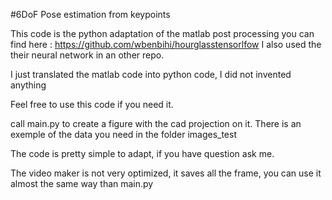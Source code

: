 #6DoF Pose estimation from keypoints

This code is the python adaptation of the matlab post processing you can find here : https://github.com/wbenbihi/hourglasstensorlfow
I also used the their neural network in an other repo.

I just translated the matlab code into python code, I did not invented anything
 
Feel free to use this code if you need it.

call main.py to create a figure with the cad projection on it. There is an exemple of the data you need in the folder images_test

The code is pretty simple to adapt, if you have question ask me.

The video maker is not very optimized, it saves all the frame, you can use it almost the same way than main.py